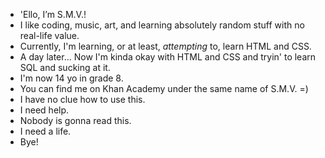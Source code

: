 - 'Ello, I’m S.M.V.!
- I like coding, music, art, and learning absolutely random stuff with no real-life value.
- Currently, I'm learning, or at least, *attempting* to, learn HTML and CSS.
- A day later... Now I'm kinda okay with HTML and CSS and tryin' to learn SQL and sucking at it.
- I'm now 14 yo in grade 8.
- You can find me on Khan Academy under the same name of S.M.V. =)
- I have no clue how to use this.
- I need help.
- Nobody is gonna read this.
- I need a life.
- Bye!

<!---
SMVthe1st/SMVthe1st is a special repository because its `README.md` (this file) appears on your GitHub profile.
You can click the Preview link to take a look at your changes.
--->
